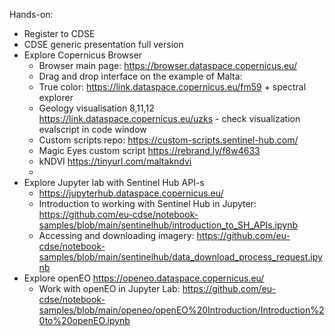 Hands-on:
- Register to CDSE
- CDSE generic presentation full version
- Explore Copernicus Browser
  - Browser main page: https://browser.dataspace.copernicus.eu/
  - Drag and drop interface on the example of Malta: 
  - True color: https://link.dataspace.copernicus.eu/fm59 + spectral explorer
  - Geology visualisation 8,11,12 https://link.dataspace.copernicus.eu/uzks - check visualization evalscript in code window
  - Custom scripts repo: https://custom-scripts.sentinel-hub.com/
  - Magic Eyes custom script https://rebrand.ly/f8w4633
  - kNDVI https://tinyurl.com/maltakndvi
  - 
- Explore Jupyter lab with Sentinel Hub API-s
  - https://jupyterhub.dataspace.copernicus.eu/
  - Introduction to working with Sentinel Hub in Jupyter: https://github.com/eu-cdse/notebook-samples/blob/main/sentinelhub/introduction_to_SH_APIs.ipynb
  - Accessing and downloading imagery: https://github.com/eu-cdse/notebook-samples/blob/main/sentinelhub/data_download_process_request.ipynb
- Explore openEO https://openeo.dataspace.copernicus.eu/
  - Work with openEO in Jupyter Lab: https://github.com/eu-cdse/notebook-samples/blob/main/openeo/openEO%20Introduction/Introduction%20to%20openEO.ipynb